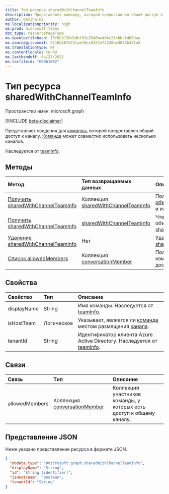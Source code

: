 ```yaml
---
title: Тип ресурса sharedWithChannelTeamInfo
description: Представляет команду, которой предоставлен общий доступ к каналу.
author: devjha-ms
ms.localizationpriority: high
ms.prod: microsoft-teams
doc_type: resourcePageType
ms.openlocfilehash: 15f6e3138d24bf93a2546be404c21e6bcf4b6daa
ms.sourcegitcommit: 5516b107d72caef6ec042fe74228be4031b32fa5
ms.translationtype: HT
ms.contentlocale: ru-RU
ms.lasthandoff: 04/27/2022
ms.locfileid: "65061002"
---
```

# <a name="sharedwithchannelteaminfo-resource-type"></a>Тип ресурса sharedWithChannelTeamInfo

Пространство имен: microsoft.graph

[!INCLUDE [beta-disclaimer](../../includes/beta-disclaimer.md)]

Представляет сведения для [команды](team.md), которой предоставлен общий доступ к каналу. [Команда](team.md) может совместно использовать несколько каналов.


Наследуется от [teamInfo](../resources/teaminfo.md).

## <a name="methods"></a>Методы
|Метод|Тип возвращаемых данных|Описание|
|:---|:---|:---|
|[Получить sharedWithChannelTeamInfo](../api/sharedwithchannelteaminfo-list.md)|Коллекция [sharedWithChannelTeamInfo](../resources/sharedwithchannelteaminfo.md)|Получение списка объектов [объектовWithChannelTeamInfo](../resources/sharedwithchannelteaminfo.md) и их свойств.|
|[Получить sharedWithChannelTeamInfo](../api/sharedwithchannelteaminfo-get.md)|[sharedWithChannelTeamInfo](../resources/sharedwithchannelteaminfo.md)|Чтение свойств и связей объекта [sharedWithChannelTeamInfo](../resources/sharedwithchannelteaminfo.md).|
|[Удаление sharedWithChannelTeamInfo](../api/sharedwithchannelteaminfo-delete.md)|Нет|Удаление объекта [sharedWithChannelTeamInfo](../resources/sharedwithchannelteaminfo.md).|
|[Список allowedMembers](../api/sharedwithchannelteaminfo-list-allowedmembers.md)|Коллекция [conversationMember](../resources/conversationmember.md)|Получение списка участников команды, у которых есть доступ к общему каналу.|

## <a name="properties"></a>Свойства
|Свойство|Тип|Описание|
|:---|:---|:---|
|displayName|String|Имя команды. Наследуется от [teamInfo](../resources/teaminfo.md).|
|isHostTeam|Логическое|Указывает, является ли [команда](team.md) местом размещения [канала](channel.md).|
|tenantId|String|Идентификатор клиента Azure Active Directory. Наследуется от [teamInfo](../resources/teaminfo.md).|

## <a name="relationships"></a>Связи
|Связь|Тип|Описание|
|:---|:---|:---|
|allowedMembers|Коллекция [conversationMember](../resources/conversationmember.md)|Коллекция участников команды, у которых есть доступ к общему каналу.|


## <a name="json-representation"></a>Представление JSON
Ниже указано представление ресурса в формате JSON.
<!-- {
  "blockType": "resource",
  "keyProperty": "id",
  "@odata.type": "microsoft.graph.sharedWithChannelTeamInfo",
  "baseType": "microsoft.graph.teamInfo",
  "openType": false
}
-->
``` json
{
  "@odata.type": "#microsoft.graph.sharedWithChannelTeamInfo",
  "displayName": "String",
  "id": "String (identifier)",
  "isHostTeam": "Boolean",
  "tenantId": "String"
}
```


